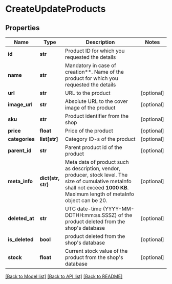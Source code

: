 # CreateUpdateProducts

## Properties
Name | Type | Description | Notes
------------ | ------------- | ------------- | -------------
**id** | **str** | Product ID for which you requested the details | 
**name** | **str** | Mandatory in case of creation**. Name of the product for which you requested the details | 
**url** | **str** | URL to the product | [optional] 
**image_url** | **str** | Absolute URL to the cover image of the product | [optional] 
**sku** | **str** | Product identifier from the shop | [optional] 
**price** | **float** | Price of the product | [optional] 
**categories** | **list[str]** | Category ID-s of the product | [optional] 
**parent_id** | **str** | Parent product id of the product | [optional] 
**meta_info** | **dict(str, str)** | Meta data of product such as description, vendor, producer, stock level. The size of cumulative metaInfo shall not exceed **1000 KB**. Maximum length of metaInfo object can be 20. | [optional] 
**deleted_at** | **str** | UTC date-time (YYYY-MM-DDTHH:mm:ss.SSSZ) of the product deleted from the shop&#39;s database | [optional] 
**is_deleted** | **bool** | product deleted from the shop&#39;s database | [optional] 
**stock** | **float** | Current stock value of the product from the shop&#39;s database | [optional] 

[[Back to Model list]](../README.md#documentation-for-models) [[Back to API list]](../README.md#documentation-for-api-endpoints) [[Back to README]](../README.md)


